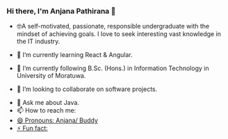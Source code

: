### Hi there, I'm Anjana Pathirana 👋

- <p>&#129299A self-motivated, passionate, responsible undergraduate with the mindset of achieving goals. I love to seek interesting vast knowledge in the IT industry. </p> 

- 🔭 I’m currently learning React & Angular.
- 🌱 I’m currently following B.Sc. (Hons.) in Information Technology in University of Moratuwa.
- 👯 I’m looking to collaborate on software projects.
<!-- - 🤔 I’m looking for help with ... -->
- 💬 Ask me about Java.
- 📫 How to reach me: <a href = "anjanamadhushan44@gmail.com">
- 😄 Pronouns: Anjana/ Buddy
- ⚡ Fun fact: 

